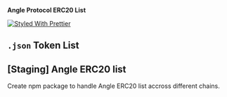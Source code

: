 **Angle Protocol ERC20 List**

[![Styled With Prettier](https://img.shields.io/badge/code_style-prettier-ff69b4.svg)](https://prettier.io/)

## `.json` Token List

## [Staging] Angle ERC20 list
Create npm package to handle Angle ERC20 list accross different chains.
